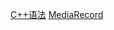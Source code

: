 [C++语法](https://github.com/chunyuan27/blog/blob/main/c++/cplusplus.md)
[MediaRecord](https://github.com/chunyuan27/blog/blob/main/mediarecord/mediarecord.md)
